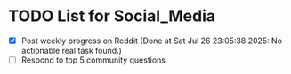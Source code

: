 # TODO List for Social_Media

- [x] Post weekly progress on Reddit  (Done at Sat Jul 26 23:05:38 2025: No actionable real task found.)
- [ ] Respond to top 5 community questions